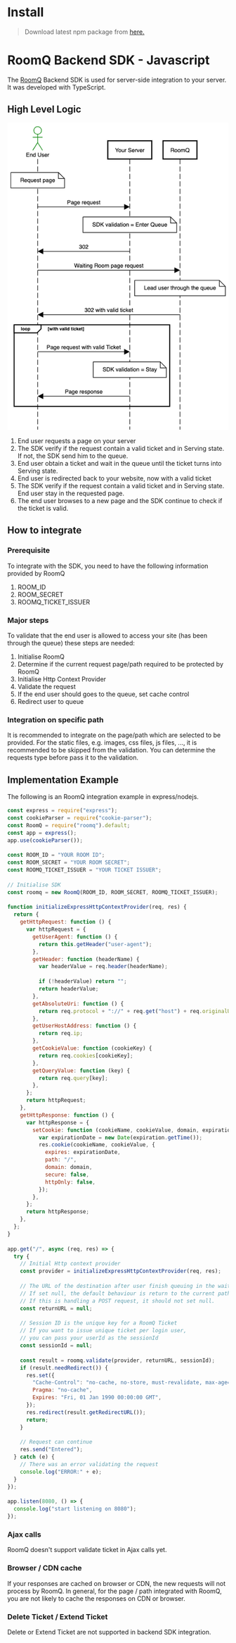 # Install

> Download latest npm package from [here.](https://www.npmjs.com/package/roomq)

# RoomQ Backend SDK - Javascript

The [RoomQ](https://www.noq.hk/en/roomq) Backend SDK is used for server-side integration to your server. It was developed with TypeScript.

## High Level Logic

![The SDK Flow](https://raw.githubusercontent.com/redso/roomq.backend-sdk.nodejs/master/RoomQ-Backend-SDK-JS-high-level-logic-diagram.png)

1.  End user requests a page on your server
2.  The SDK verify if the request contain a valid ticket and in Serving state. If not, the SDK send him to the queue.
3.  End user obtain a ticket and wait in the queue until the ticket turns into Serving state.
4.  End user is redirected back to your website, now with a valid ticket
5.  The SDK verify if the request contain a valid ticket and in Serving state. End user stay in the requested page.
6.  The end user browses to a new page and the SDK continue to check if the ticket is valid.

## How to integrate

### Prerequisite

To integrate with the SDK, you need to have the following information provided by RoomQ

1.  ROOM_ID
2.  ROOM_SECRET
3.  ROOMQ_TICKET_ISSUER

### Major steps

To validate that the end user is allowed to access your site (has been through the queue) these steps are needed:

1.  Initialise RoomQ
2.  Determine if the current request page/path required to be protected by RoomQ
3.  Initialise Http Context Provider
4.  Validate the request
5.  If the end user should goes to the queue, set cache control
6.  Redirect user to queue

### Integration on specific path

It is recommended to integrate on the page/path which are selected to be provided. For the static files, e.g. images, css files, js files, ..., it is recommended to be skipped from the validation.
You can determine the requests type before pass it to the validation.

## Implementation Example

The following is an RoomQ integration example in express/nodejs.

```javascript
const express = require("express");
const cookieParser = require("cookie-parser");
const RoomQ = require("roomq").default;
const app = express();
app.use(cookieParser());

const ROOM_ID = "YOUR ROOM ID";
const ROOM_SECRET = "YOUR ROOM SECRET";
const ROOMQ_TICKET_ISSUER = "YOUR TICKET ISSUER";

// Initialise SDK
const roomq = new RoomQ(ROOM_ID, ROOM_SECRET, ROOMQ_TICKET_ISSUER);

function initializeExpressHttpContextProvider(req, res) {
  return {
    getHttpRequest: function () {
      var httpRequest = {
        getUserAgent: function () {
          return this.getHeader("user-agent");
        },
        getHeader: function (headerName) {
          var headerValue = req.header(headerName);

          if (!headerValue) return "";
          return headerValue;
        },
        getAbsoluteUri: function () {
          return req.protocol + "://" + req.get("host") + req.originalUrl;
        },
        getUserHostAddress: function () {
          return req.ip;
        },
        getCookieValue: function (cookieKey) {
          return req.cookies[cookieKey];
        },
        getQueryValue: function (key) {
          return req.query[key];
        },
      };
      return httpRequest;
    },
    getHttpResponse: function () {
      var httpResponse = {
        setCookie: function (cookieName, cookieValue, domain, expiration) {
          var expirationDate = new Date(expiration.getTime());
          res.cookie(cookieName, cookieValue, {
            expires: expirationDate,
            path: "/",
            domain: domain,
            secure: false,
            httpOnly: false,
          });
        },
      };
      return httpResponse;
    },
  };
}

app.get("/", async (req, res) => {
  try {
    // Initial Http context provider
    const provider = initializeExpressHttpContextProvider(req, res);

    // The URL of the destination after user finish queuing in the waiting room
    // If set null, the default behaviour is return to the current path
    // If this is handling a POST request, it should not set null.
    const returnURL = null;

    // Session ID is the unique key for a RoomQ Ticket
    // If you want to issue unique ticket per login user,
    // you can pass your userId as the sessionId
    const sessionId = null;

    const result = roomq.validate(provider, returnURL, sessionId);
    if (result.needRedirect()) {
      res.set({
        "Cache-Control": "no-cache, no-store, must-revalidate, max-age=0",
        Pragma: "no-cache",
        Expires: "Fri, 01 Jan 1990 00:00:00 GMT",
      });
      res.redirect(result.getRedirectURL());
      return;
    }

    // Request can continue
    res.send("Entered");
  } catch (e) {
    // There was an error validating the request
    console.log("ERROR:" + e);
  }
});

app.listen(8080, () => {
  console.log("start listening on 8080");
});
```

### Ajax calls

RoomQ doesn't support validate ticket in Ajax calls yet.

### Browser / CDN cache

If your responses are cached on browser or CDN, the new requests will not process by RoomQ.
In general, for the page / path integrated with RoomQ, you are not likely to cache the responses on CDN or browser.

### Delete Ticket / Extend Ticket

Delete or Extend Ticket are not supported in backend SDK integration.
